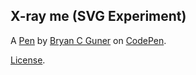 ## X-ray me (SVG Experiment)

A [Pen](https://codepen.io/bgoonz/pen/abWZQzW) by [Bryan C Guner](https://codepen.io/bgoonz) on [CodePen](https://codepen.io).

[License](https://codepen.io/bgoonz/pen/abWZQzW/license).
